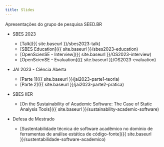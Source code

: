 ```yaml
---
title: Slides
---
```


Apresentações do grupo de pesquisa SEED.BR

* SBES 2023
   * [Talk]({{ site.baseurl }}/sbes2023-talk)
   * [SBES Education]({{ site.baseurl }}/sbes2023-education)
   * [OpenScienSE - Interview]({{ site.baseurl }}/OS2023-interview)
   * [OpenScienSE - Evaluation]({{ site.baseurl }}/OS2023-evaluation)

* JAI 2023 - Ciência Aberta
   * [Parte 1]({{ site.baseurl }}/jai2023-parte1-teoria)
   * [Parte 2]({{ site.baseurl }}/jai2023-parte2-pratica)

* SBES IIER
   * [On the Sustainability of Academic Software: The Case of Static Analysis Tools]({{ site.baseurl }}/sustainability-academic-software)

* Defesa de Mestrado
   * [Sustentabilidade técnica de software acadêmico no domínio de ferramentas de análise estática de código-fonte]({{ site.baseurl }}/sustentabilidade-software-academico)

